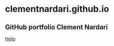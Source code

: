 # clementnardari.github.io
## GitHub portfolio Clement Nardari
<a href="https://clementnardari.github.io/hello"> Hello </a>
